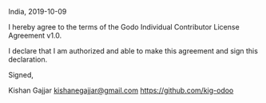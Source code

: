 India, 2019-10-09

I hereby agree to the terms of the Godo Individual Contributor License
Agreement v1.0.

I declare that I am authorized and able to make this agreement and sign this
declaration.

Signed,

Kishan Gajjar kishanegajjar@gmail.com https://github.com/kig-odoo

